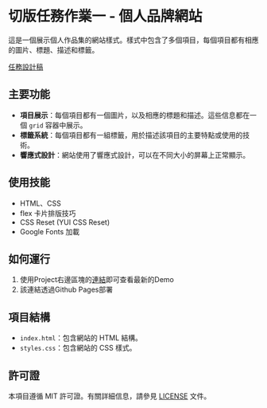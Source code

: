 # 切版任務作業一 - 個人品牌網站

這是一個展示個人作品集的網站樣式。樣式中包含了多個項目，每個項目都有相應的圖片、標題、描述和標籤。

[任務設計稿](https://www.figma.com/file/rX9YdVutqj9jF0kw72SAKi/2024ver.-%E9%AB%94%E9%A9%97%E7%87%9F%E8%A8%AD%E8%A8%88%E7%A8%BF?type=design&node-id=2221-22843&mode=design&t=eHIm1tvOJekYWyMt-0)

## 主要功能

- **項目展示**：每個項目都有一個圖片，以及相應的標題和描述。這些信息都在一個 `grid` 容器中展示。
- **標籤系統**：每個項目都有一組標籤，用於描述該項目的主要特點或使用的技術。
- **響應式設計**：網站使用了響應式設計，可以在不同大小的屏幕上正常顯示。

## 使用技能

- HTML、CSS
- flex 卡片排版技巧
- CSS Reset (YUI CSS Reset)
- Google Fonts 加載

## 如何運行

1. 使用Project右邊區塊的[連結](https://camila-tw.github.io/html-layout-task1/)即可查看最新的Demo
2. 該連結透過Github Pages部署

## 項目結構

- `index.html`：包含網站的 HTML 結構。
- `styles.css`：包含網站的 CSS 樣式。

## 許可證

本項目遵循 MIT 許可證。有關詳細信息，請參見 [LICENSE](https://raw.githubusercontent.com/camila-tw/html-layout-task1/main/LICENSE) 文件。
